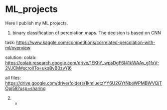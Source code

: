 # ML_projects
Here I publish my ML projects.

1) binary classification of percolation maps. The decision is based on CNN

task: https://www.kaggle.com/competitions/correlated-percolation-with-ml/overview

solution: colab: https://colab.research.google.com/drive/1EKhY_wpsDgF6I41kWAAv_g1fxV-2VJCM#scrollTo=ukxBvB0zvYj6

all files: https://drive.google.com/drive/folders/1kmluetzYY6U2GYtNbeWPMBWVQjTOpj58?usp=sharing

2) -



